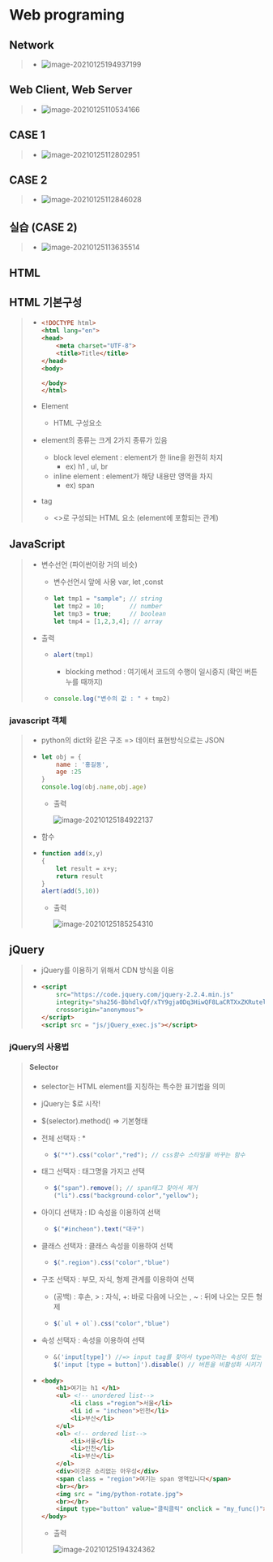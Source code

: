 # Web programing

## Network

> * ![image-20210125194937199](md-images/image-20210125194937199.png)



## Web Client, Web Server

> * ![image-20210125110534166](md-images/image-20210125110534166.png)
>
>   



## CASE 1

> * ![image-20210125112802951](md-images/image-20210125112802951.png)



## CASE 2

> * ![image-20210125112846028](md-images/image-20210125112846028.png)



## 실습 (CASE 2)

> * ![image-20210125113635514](md-images/image-20210125113635514-1611571589550.png)



## HTML

## HTML 기본구성

> * ```html
>   <!DOCTYPE html>
>   <html lang="en">
>   <head>
>       <meta charset="UTF-8">
>       <title>Title</title>
>   </head>
>   <body>
>   
>   </body>
>   </html>
>   ```
>
> * Element
>   * HTML 구성요소
> * element의 종류는 크게 2가지 종류가 있음
>   * block level element : element가 한 line을 완전히 차지
>     * ex) h1 , ul, br
>   * inline element : element가 해당 내용만 영역을 차지
>     * ex) span
>
> * tag
>   * <>로 구성되는 HTML 요소 (element에 포함되는 관계)





## JavaScript

> * 변수선언 (파이썬이랑 거의 비슷)
>
>   * 변수선언시 앞에 사용 var, let ,const
>
>   * ```javascript
>     let tmp1 = "sample"; // string
>     let tmp2 = 10;       // number
>     let tmp3 = true;     // boolean
>     let tmp4 = [1,2,3,4]; // array
>     ```
>
> * 출력
>
>   * ```javascript
>     alert(tmp1)
>     ```
>
>     * blocking method : 여기에서 코드의 수행이 일시중지 (확인 버튼 누를 때까지)
>
>   * ```javascript
>     console.log("변수의 값 : " + tmp2)
>     ```

### javascript 객체

> * python의 dict와 같은 구조 => 데이터 표현방식으로는 JSON
>
> * ```javascript
>   let obj = {
>       name : '홍길동',
>       age :25
>   }
>   console.log(obj.name,obj.age)
>   ```
>
>   * 출력 
>
>     ![image-20210125184922137](md-images/image-20210125184922137.png)
>
> * 함수
>
> * ```javascript
>   function add(x,y)
>   {
>       let result = x+y;
>       return result
>   }
>   alert(add(5,10))
>   ```
>
>   * 출력
>
>     ![image-20210125185254310](md-images/image-20210125185254310.png)



## jQuery

> * jQuery를 이용하기 위해서 CDN 방식을 이용
>
> * ```html
>   <script
>   	src="https://code.jquery.com/jquery-2.2.4.min.js"
>       integrity="sha256-BbhdlvQf/xTY9gja0Dq3HiwQF8LaCRTXxZKRutelT44="
>       crossorigin="anonymous">
>   </script>
>   <script src = "js/jQuery_exec.js"></script>
>   ```

### jQuery의 사용법

> #### Selector
>
> * selector는 HTML element를 지칭하는 특수한 표기법을 의미
>
> * jQuery는 $로 시작!
>
> * $(selector).method()    => 기본형태 
>
> * 전체 선택자 : *
>
>   * ```javascript
>     $("*").css("color","red"); // css함수 스타일을 바꾸는 함수
>     ```
>
> * 태그 선택자 : 태그명을 가지고 선택
>
>   * ```javascript
>     $("span").remove(); // span태그 찾아서 제거
>     ("li").css("background-color","yellow");
>     ```
>
> * 아이디 선택자 : ID 속성을 이용하여 선택
>
>   * ```javascript
>     $("#incheon").text("대구")
>     ```
>
> * 클래스 선택자 : 클래스 속성을 이용하여 선택
>
>   * ```javascript
>     $(".region").css("color","blue")
>     ```
>
> * 구조 선택자 : 부모, 자식, 형제 관계를 이용하여 선택
>
>   * (공백) : 후손,  > : 자식,  +: 바로 다음에 나오는 , ~ : 뒤에 나오는 모든 형제
>
>   * ```javascript
>     $(`ul + ol`).css("color","blue")
>     ```
>
> * 속성 선택자 : 속성을 이용하여 선택
>
>   * ```javascript
>     &('input[type]') //=> input tag를 찾아서 type이라는 속성이 있는 element를 찾음.
>     $('input [type = button]').disable() // 버튼을 비활성화 시키기 위해서 처리
>     ```
>
> * ```html
>   <body>
>       <h1>여기는 h1 </h1>
>       <ul> <!-- unordered list-->
>           <li class ="region">서울</li>
>           <li id = "incheon">인천</li>
>           <li>부산</li>
>       </ul>
>       <ol> <!-- ordered list-->
>           <li>서울</li>
>           <li>인천</li>
>           <li>부산</li>
>       </ol>
>       <div>이것은 소리없는 아우성</div>
>       <span class = "region">여기는 span 영역입니다</span>
>       <br></br>
>       <img src = "img/python-rotate.jpg">
>       <br></br>
>       <input type="button" value="클릭클릭" onclick = "my_func()">
>   </body>
>   ```
>
>   * 출력
>
>     ![image-20210125194324362](md-images/image-20210125194324362.png)